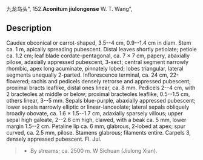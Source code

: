 九龙乌头",
152.**Aconitum jiulongense** W. T. Wang",

## Description
Caudex obconical or carrot-shaped, 3.5--4 cm, 0.9--1.4 cm in diam. Stem ca. 1 m, apically spreading pubescent. Distal leaves shortly petiolate; petiole ca. 1.2 cm; leaf blade cordate-pentagonal, ca. 7 × 7 cm, papery, abaxially pilose, adaxially appressed pubescent, 3-sect; central segment narrowly rhombic, apex long acuminate, pinnately lobed; lobes triangular, lateral segments unequally 2-parted. Inflorescence terminal, ca. 24 cm, 22-flowered; rachis and pedicels densely retrorse and appressed pubescent; proximal bracts leaflike, distal ones linear, ca. 8 mm. Pedicels 2--4 cm, with 2 bracteoles at middle or below; proximal bracteoles leaflike, 0.5--1.5 cm, others linear, 3--5 mm. Sepals blue-purple, abaxially appressed pubescent; lower sepals narrowly elliptic or linear-lanceolate; lateral sepals obliquely broadly obovate, ca. 1.6 × 1.5--1.7 cm, adaxially sparsely villous; upper sepal high galeate, 2--2.6 cm high, clawed, with a beak ca. 5 mm, lower margin 1.5--2 cm. Petaline lip ca. 6 mm, glabrous, 2-lobed at apex; spur curved, ca. 2.5 mm, pilose. Stamens glabrous; filaments entire. Carpels 3, densely appressed pubescent. Fl. Jul.

> * By streams; ca. 2500 m. W Sichuan (Jiulong Xian).
